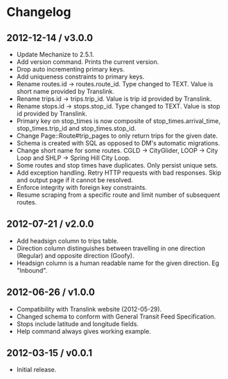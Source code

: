 # Changelog

## 2012-12-14 / v3.0.0

* Update Mechanize to 2.5.1.
* Add version command. Prints the current version.
* Drop auto incrementing primary keys.
* Add uniqueness constraints to primary keys.
* Rename routes.id -> routes.route_id. Type changed to TEXT. Value is short name provided by Translink.
* Rename trips.id -> trips.trip_id. Value is trip id provided by Translink.
* Rename stops.id -> stops.stop_id. Type changed to TEXT. Value is stop id provided by Translink.
* Primary key on stop_times is now composite of stop_times.arrival_time, stop_times.trip_id and stop_times.stop_id.
* Change Page::Route#trip_pages to only return trips for the given date.
* Schema is created with SQL as opposed to DM's automatic migrations.
* Change short name for some routes. CGLD -> CityGlider, LOOP -> City Loop and SHLP -> Spring Hill City Loop.
* Some routes and stop times have duplicates. Only persist unique sets.
* Add exception handling. Retry HTTP requests with bad responses. Skip and output page if it cannot be resolved.
* Enforce integrity with foreign key constraints.
* Resume scraping from a specific route and limit number of subsequent routes.

## 2012-07-21 / v2.0.0

* Add headsign column to trips table.
* Direction column distinguishes between travelling in one direction (Regular)
  and opposite direction (Goofy).
* Headsign column is a human readable name for the given direction. Eg "Inbound".

## 2012-06-26 / v1.0.0

* Compatibility with Translink website (2012-05-29).
* Changed schema to conform with General Transit Feed Specification.
* Stops include latitude and longitude fields.
* Help command always gives working example.

## 2012-03-15 / v0.0.1

* Initial release.
